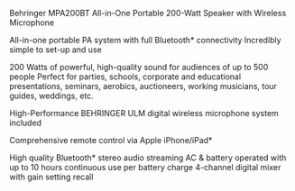 Behringer MPA200BT All-in-One Portable 200-Watt Speaker with Wireless Microphone

All-in-one portable PA system with full Bluetooth* connectivity
Incredibly simple to set-up and use 

200 Watts of powerful, high-quality sound for audiences of up to 500 people
Perfect for parties, schools, corporate and educational presentations, seminars, aerobics, auctioneers, working musicians, tour guides, weddings, etc.

High-Performance BEHRINGER ULM digital wireless microphone system included

Comprehensive remote control via Apple iPhone/iPad*

High quality Bluetooth* stereo audio streaming
AC & battery operated with up to 10 hours continuous use per battery charge
4-channel digital mixer with gain setting recall

